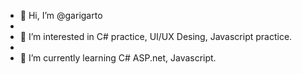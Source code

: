 - 👋 Hi, I’m @garigarto
- 
- 👀 I’m interested in C# practice, UI/UX Desing, Javascript practice. 
- 
- 🌱 I’m currently learning C# ASP.net, Javascript.
